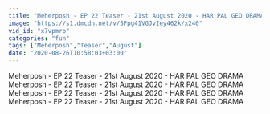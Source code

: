 ```yaml
---
title: "Meherposh - EP 22 Teaser - 21st August 2020 - HAR PAL GEO DRAMA"
image: "https://s1.dmcdn.net/v/SPpg41VGJvIey462k/x240"
vid_id: "x7vpmro"
categories: "fun"
tags: ["Meherposh","Teaser","August"]
date: "2020-08-26T10:58:03+03:00"
---
```

Meherposh - EP 22 Teaser - 21st August 2020 - HAR PAL GEO DRAMA  <br>Meherposh - EP 22 Teaser - 21st August 2020 - HAR PAL GEO DRAMA  <br>Meherposh - EP 22 Teaser - 21st August 2020 - HAR PAL GEO DRAMA  <br>Meherposh - EP 22 Teaser - 21st August 2020 - HAR PAL GEO DRAMA
